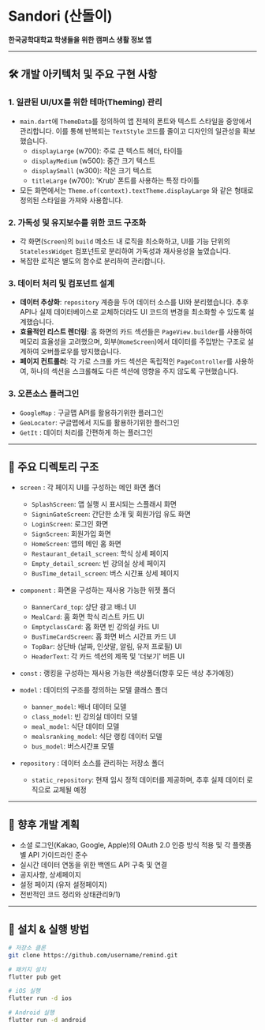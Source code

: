 #  Sandori (산돌이)

**한국공학대학교 학생들을 위한 캠퍼스 생활 정보 앱**

---

## 🛠️ 개발 아키텍처 및 주요 구현 사항

### 1. 일관된 UI/UX를 위한 테마(Theming) 관리
-   `main.dart`에 `ThemeData`를 정의하여 앱 전체의 폰트와 텍스트 스타일을 중앙에서 관리합니다. 이를 통해 반복되는 `TextStyle` 코드를 줄이고 디자인의 일관성을 확보했습니다.
    -   `displayLarge` (w700): 주로 큰 텍스트 헤더, 타이틀
    -   `displayMedium` (w500): 중간 크기 텍스트
    -   `displaySmall` (w300): 작은 크기 텍스트
    -   `titleLarge` (w700): 'Krub' 폰트를 사용하는 특정 타이틀
-   모든 화면에서는 `Theme.of(context).textTheme.displayLarge` 와 같은 형태로 정의된 스타일을 가져와 사용합니다.

### 2. 가독성 및 유지보수를 위한 코드 구조화
-   각 화면(`Screen`)의 `build` 메소드 내 로직을 최소화하고, UI를 기능 단위의 `StatelessWidget` 컴포넌트로 분리하여 가독성과 재사용성을 높였습니다.
-   복잡한 로직은 별도의 함수로 분리하여 관리합니다.

### 3. 데이터 처리 및 컴포넌트 설계
-   **데이터 추상화**: `repository` 계층을 두어 데이터 소스를 UI와 분리했습니다. 추후 API나 실제 데이터베이스로 교체하더라도 UI 코드의 변경을 최소화할 수 있도록 설계했습니다.
-   **효율적인 리스트 렌더링**: 홈 화면의 카드 섹션들은 `PageView.builder`를 사용하여 메모리 효율성을 고려했으며, 외부(`HomeScreen`)에서 데이터를 주입받는 구조로 설계하여 오버플로우를 방지했습니다.
-   **페이지 컨트롤러**: 각 가로 스크롤 카드 섹션은 독립적인 `PageController`를 사용하여, 하나의 섹션을 스크롤해도 다른 섹션에 영향을 주지 않도록 구현했습니다.

### 3. 오픈소스 플러그인 
- `GoogleMap` : 구글맵 API를 활용하기위한 플러그인
- `GeoLocator`: 구글맵에서 지도를 활용하기위한 플러그인
-  `GetIt` : 데이터 처리를 간편하게 하는 플러그인

---

## 📂 주요 디렉토리 구조

-   `screen` : 각 페이지 UI를 구성하는 메인 화면 폴더
    -   `SplashScreen`: 앱 실행 시 표시되는 스플래시 화면
    -   `SigninGateScreen`: 간단한 소개 및 회원가입 유도 화면
    -   `LoginScreen`: 로그인 화면
    -   `SignScreen`: 회원가입 화면
    -   `HomeScreen`: 앱의 메인 홈 화면
    -   `Restaurant_detail_screen`: 학식 상세 페이지
    -   `Empty_detail_screen`: 빈 강의실 상세 페이지
    -   `BusTime_detail_screen`: 버스 시간표 상세 페이지

-   `component` : 화면을 구성하는 재사용 가능한 위젯 폴더
    -   `BannerCard_top`: 상단 광고 배너 UI
    -   `MealCard`: 홈 화면 학식 리스트 카드 UI
    -   `EmptyclassCard`: 홈 화면 빈 강의실 카드 UI
    -   `BusTimeCardScreen`: 홈 화면 버스 시간표 카드 UI
    -   `TopBar`: 상단바 (날짜, 인삿말, 알림, 유저 프로필) UI
    -   `HeaderText`: 각 카드 섹션의 제목 및 '더보기' 버튼 UI

-   `const` : 랭킹을 구성하는 재사용 가능한 색상폴더(향후 모든 색상 추가예정)

-   `model` : 데이터의 구조를 정의하는 모델 클래스 폴더
    -   `banner_model`: 배너 데이터 모델
    -   `class_model`: 빈 강의실 데이터 모델
    -   `meal_model`: 식단 데이터 모델
    -   `mealsranking_model`: 식단 랭킹 데이터 모델
    -   `bus_model`: 버스시간표 모델

-   `repository` : 데이터 소스를 관리하는 저장소 폴더
    -   `static_repository`: 현재 임시 정적 데이터를 제공하며, 추후 실제 데이터 로직으로 교체될 예정

---

## 🚀 향후 개발 계획 
-   소셜 로그인(Kakao, Google, Apple)의 OAuth 2.0 인증 방식 적용 및 각 플랫폼별 API 가이드라인 준수
-   실시간 데이터 연동을 위한 백엔드 API 구축 및 연결
-   공지사항, 상세페이지
-   설정 페이지 (유저 설정페이지)
-   전반적인 코드 정리와 상태관리9/1)

---

## 🚀 설치 & 실행 방법

```bash
# 저장소 클론
git clone https://github.com/username/remind.git

# 패키지 설치
flutter pub get

# iOS 실행
flutter run -d ios

# Android 실행
flutter run -d android
